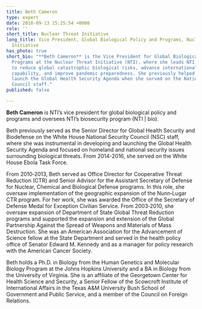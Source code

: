 ```yaml
---
title: Beth Cameron
type: expert
date: 2018-09-13 15:25:54 +0000
role: ''
short_title: Nuclear Threat Initiative
long_title: Vice President, Global Biological Policy and Programs, Nuclear Threat
  Initiative
has_photo: true
short_bio: "**Beth Cameron** is the Vice President for Global Biological Policy and
  Programs at the Nuclear Threat Initiative (NTI), where she leads NTI | bio’s efforts
  to reduce global catastrophic biological risks, advance international biosecurity
  capability, and improve pandemic preparedness. She previously helped develop and
  launch the Global Health Security Agenda when she served on the National Security
  Council staff."
published: false

---
```

**Beth Cameron** is NTI’s vice president for global biological policy and programs and oversees NTI’s biosecurity program (NTI | bio).  
  
Beth previously served as the Senior Director for Global Health Security and Biodefense on the White House National Security Council (NSC) staff, where she was instrumental in developing and launching the Global Health Security Agenda and focused on homeland and national security issues surrounding biological threats. From 2014-2016, she served on the White House Ebola Task Force.    
  
From 2010‐2013, Beth served as Office Director for Cooperative Threat Reduction (CTR) and Senior Advisor for the Assistant Secretary of Defense for Nuclear, Chemical and Biological Defense programs. In this role, she oversaw implementation of the geographic expansion of the Nunn‐Lugar CTR program. For her work, she was awarded the Office of the Secretary of Defense Medal for Exception Civilian Service. From 2003‐2010, she oversaw expansion of Department of State Global Threat Reduction programs and supported the expansion and extension of the Global Partnership Against the Spread of Weapons and Materials of Mass Destruction. She was an American Association for the Advancement of Science fellow at the State Department and served in the health policy office of Senator Edward M. Kennedy and as a manager for policy research with the American Cancer Society.    
  
Beth holds a Ph.D. in Biology from the Human Genetics and Molecular Biology Program at the Johns Hopkins University and a BA in Biology from the University of Virginia. She is an affiliate of the Georgetown Center for Health Science and Security, a Senior Fellow of the Scowcroft Institute of International Affairs in the Texas A&M University Bush School of Government and Public Service, and a member of the Council on Foreign Relations.
